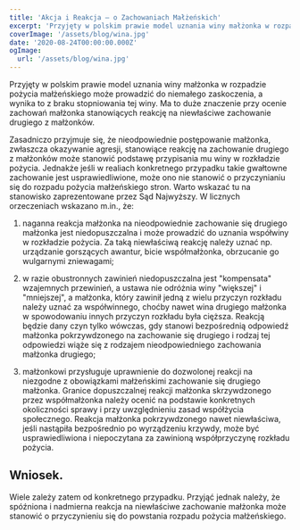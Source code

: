 ```yaml
---
title: 'Akcja i Reakcja – o Zachowaniach Małżeńskich'
excerpt: 'Przyjęty w polskim prawie model uznania winy małżonka w rozpadzie pożycia małżeńskiego może prowadzić do niemałego zaskoczenia, a wynika to z braku stopniowania tej winy. Ma to duże znaczenie przy ocenie zachowań małżonka stanowiących reakcję na niewłaściwe zachowanie drugiego z małżonków.'
coverImage: '/assets/blog/wina.jpg'
date: '2020-08-24T00:00:00.000Z'
ogImage:
  url: '/assets/blog/wina.jpg'
---
```


Przyjęty w polskim prawie model uznania winy małżonka w rozpadzie pożycia małżeńskiego może prowadzić do niemałego zaskoczenia, a wynika to z braku stopniowania tej winy. Ma to duże znaczenie przy ocenie zachowań małżonka stanowiących reakcję na niewłaściwe zachowanie drugiego z małżonków.

Zasadniczo przyjmuje się, że nieodpowiednie postępowanie małżonka, zwłaszcza okazywanie agresji, stanowiące reakcję na zachowanie drugiego z małżonków może stanowić podstawę przypisania mu winy w rozkładzie pożycia. Jednakże jeśli w realiach konkretnego przypadku takie gwałtowne zachowanie jest usprawiedliwione, może ono nie stanowić o przyczynianiu się do rozpadu pożycia małżeńskiego stron. 
Warto wskazać tu na stanowisko zaprezentowane przez Sąd Najwyższy. W licznych orzeczeniach wskazano m.in., że:

1) naganna reakcja małżonka na nieodpowiednie zachowanie się drugiego małżonka jest niedopuszczalna i może prowadzić do uznania współwiny w rozkładzie pożycia. Za taką niewłaściwą reakcję należy uznać np. urządzanie gorszących awantur, bicie współmałżonka, obrzucanie go wulgarnymi zniewagami;

2) w razie obustronnych zawinień niedopuszczalna jest "kompensata" wzajemnych przewinień, a ustawa nie odróżnia winy "większej" i "mniejszej", a małżonka, który zawinił jedną z wielu przyczyn rozkładu należy uznać za współwinnego, choćby nawet wina drugiego małżonka w spowodowaniu innych przyczyn rozkładu była cięższa. Reakcją będzie dany czyn tylko wówczas, gdy stanowi bezpośrednią odpowiedź małżonka pokrzywdzonego na zachowanie się drugiego i rodzaj tej odpowiedzi wiąże się z rodzajem nieodpowiedniego zachowania małżonka drugiego;

3) małżonkowi przysługuje uprawnienie do dozwolonej reakcji na niezgodne z obowiązkami małżeńskimi zachowanie się drugiego małżonka. Granice dopuszczalnej reakcji małżonka skrzywdzonego przez współmałżonka należy ocenić na podstawie konkretnych okoliczności sprawy i przy uwzględnieniu zasad współżycia społecznego. Reakcja małżonka pokrzywdzonego nawet niewłaściwa, jeśli nastąpiła bezpośrednio po wyrządzeniu krzywdy, może być usprawiedliwiona i niepoczytana za zawinioną współprzyczynę rozkładu pożycia.

## Wniosek.

Wiele zależy zatem od konkretnego przypadku. Przyjąć jednak należy, że spóźniona i nadmierna reakcja na niewłaściwe zachowanie małżonka może stanowić o przyczynieniu się do powstania rozpadu pożycia małżeńskiego. 
